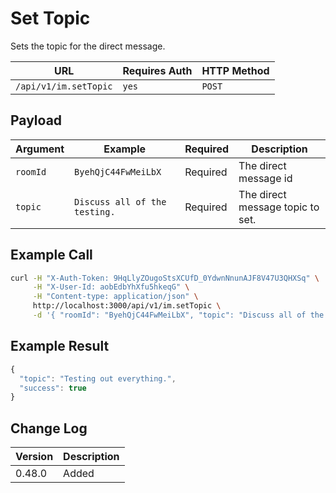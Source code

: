 # Set Topic

Sets the topic for the direct message.

| URL                   | Requires Auth | HTTP Method |
| --------------------- | ------------- | ----------- |
| `/api/v1/im.setTopic` | `yes`         | `POST`      |

## Payload

| Argument | Example                       | Required | Description                      |
| -------- | ----------------------------- | -------- | -------------------------------- |
| `roomId` | `ByehQjC44FwMeiLbX`           | Required | The direct message id            |
| `topic`  | `Discuss all of the testing.` | Required | The direct message topic to set. |

## Example Call

```bash
curl -H "X-Auth-Token: 9HqLlyZOugoStsXCUfD_0YdwnNnunAJF8V47U3QHXSq" \
     -H "X-User-Id: aobEdbYhXfu5hkeqG" \
     -H "Content-type: application/json" \
     http://localhost:3000/api/v1/im.setTopic \
     -d '{ "roomId": "ByehQjC44FwMeiLbX", "topic": "Discuss all of the testing" }'
```

## Example Result

```javascript
{
  "topic": "Testing out everything.",
  "success": true
}
```

## Change Log

| Version | Description |
| ------- | ----------- |
| 0.48.0  | Added       |
